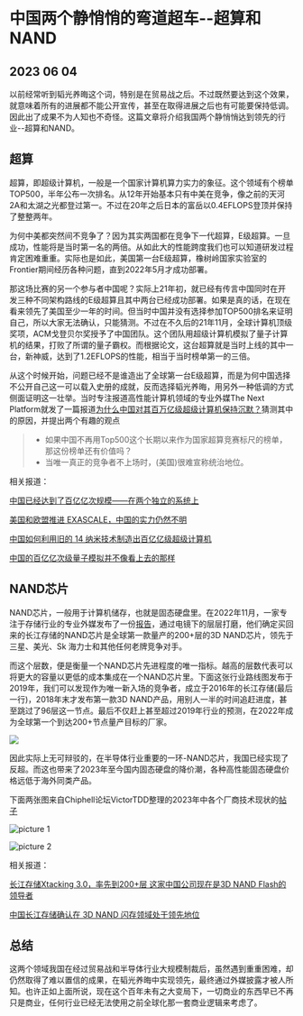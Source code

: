 # 中国两个静悄悄的弯道超车--超算和NAND
## 2023 06 04

以前经常听到韬光养晦这个词，特别是在贸易战之后。不过既然要达到这个效果，就意味着所有的进展都不能公开宣传，甚至在取得进展之后也有可能要保持低调。因此出了成果不为人知也不奇怪。这篇文章将介绍我国两个静悄悄达到领先的行业--超算和NAND。

## 超算

超算，即超级计算机，一般是一个国家计算机算力实力的象征。这个领域有个榜单 TOP500，半年公布一次排名。从12年开始基本只有中美在竞争，像之前的天河2A和太湖之光都登过第一。不过在20年之后日本的富岳以0.4EFLOPS登顶并保持了整整两年。

为何中美都突然间不竞争了？因为其实两国都在竞争下一代超算，E级超算。一旦成功，性能将是当时第一名的两倍。从如此大的性能跨度我们也可以知道研发过程肯定困难重重。实际也是如此，美国第一台E级超算，橡树岭国家实验室的Frontier期间经历各种问题，直到2022年5月才成功部署。

那这场比赛的另一个参与者中国呢？实际上21年初，就已经有传言中国同时在开发三种不同架构路线的E级超算且其中两台已经成功部署。如果是真的话，在现在看来领先了美国至少一年的时间。但当时中国并没有选择参加TOP500排名来证明自己，所以大家无法确认，只能猜测。不过在不久后的21年11月，全球计算机顶级奖项，ACM戈登贝尔奖授予了中国团队。这个团队用超级计算机模拟了量子计算机的结果，打败了所谓的量子霸权。而根据论文，这台超算就是当时上线的其中一台，新神威，达到了1.2EFLOPS的性能，相当于当时榜单第一的三倍。

从这个时候开始，问题已经不是谁造出了全球第一台E级超算，而是为何中国选择不公开自己这一可以载入史册的成就，反而选择韬光养晦，用另外一种低调的方式侧面证明这一壮举。当时专注报道高性能计算机领域的专业外媒The Next Platform就发了一篇报道[为什么中国对其百万亿级超级计算机保持沉默？](https://www.nextplatform.com/2021/11/15/why-did-china-keep-its-exascale-supercomputers-quiet/)猜测其中的原因，并提出两个有趣的观点

> - 如果中国不再用Top500这个长期以来作为国家超算竞赛标尺的榜单，那这份榜单还有价值吗？
> - 当唯一真正的竞争者不上场时，(美国)很难宣称统治地位。

相关报道：

[中国已经达到了百亿亿次规模——在两个独立的系统上](https://www.nextplatform.com/2021/10/26/china-has-already-reached-exascale-on-two-separate-systems/)

[美国和欧盟推进 EXASCALE，中国的实力仍然不明](https://www.nextplatform.com/2022/11/16/us-and-eu-pushing-ahead-with-exascale-china-efforts-remains-shrouded/)

[中国如何利用旧的 14 纳米技术制造出百亿亿级超级计算机](https://www.nextplatform.com/2022/03/11/pondering-the-cpu-inside-chinas-sunway-oceanlight-supercomputer/)

[中国的百亿亿次级量子模拟并不像看上去的那样](https://www.nextplatform.com/2021/11/18/chinas-exascale-quantum-simulation-not-all-it-appears/)


## NAND芯片

 NAND芯片，一般用于计算机储存，也就是固态硬盘里。在2022年11月，一家专注于存储行业的专业外媒发布了一份[报告](https://www.techinsights.com/disruptive-event/ymtc-232l-tlc-3d-nand)，通过电镜下的层层打磨，他们确定买回来的长江存储的NAND芯片是全球第一款量产的200+层的3D NAND芯片，领先于三星、美光、Sk 海力士和其他任何老牌竞争对手。

 而这个层数，便是衡量一个NAND芯片先进程度的唯一指标。越高的层数代表可以将更大的容量以更低的成本集成在一个NAND芯片里。下面这张行业路线图发布于2019年，我们可以发现作为唯一新入场的竞争者，成立于2016年的长江存储(最后一行)，2018年末才发布第一款3D NAND产品，用别人一半的时间追赶进度，甚至跳过了96层这一节点。最后不仅赶上甚至超过2019年行业的预测，在2022年成为全球第一个到达200+节点量产目标的厂家。

 ![](https://www.techinsights.com/sites/default/files/2019-04/TechInsights-gives-memory-update-at-IEDM18-b-1.jpg)

 因此实际上无可辩驳的，在半导体行业重要的一环-NAND芯片，我国已经实现了反超。而这也带来了2023年至今国内固态硬盘的降价潮，各种高性能固态硬盘价格远低于海外同类产品。
 
 下面两张图来自Chiphell论坛VictorTDD整理的2023年中各个厂商技术现状的[帖子](https://www.chiphell.com/thread-2444506-1-1.html)
 

 ![picture 1](https://i.imgur.com/5jzq6E8.png)  

 ![picture 2](https://i.imgur.com/6ywLkmw.png)  

 
 相关报道：

 [长江存储Xtacking 3.0，率先到200+层 这家中国公司现在是3D NAND Flash的领导者](https://www.techinsights.com/disruptive-event/ymtc-232l-tlc-3d-nand)

 [中国长江存储确认在 3D NAND 闪存领域处于领先地位](https://www.eenewseurope.com/en/chinas-ymtc-confirms-lead-in-3d-nand-flash-memory/)

 ## 总结

 这两个领域我国在经过贸易战和半导体行业大规模制裁后，虽然遇到重重困难，却仍然取得了难以置信的成果，在韬光养晦中实现领先，最终通过外媒披露才被人所知。也许正如上面所说，现在这个百年未有之大变局下，一切商业的东西早已不再只是商业，任何行业已经无法使用之前全球化那一套商业逻辑来考虑了。
